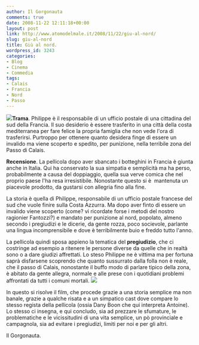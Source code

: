 ```yaml
---
author: Il Gorgonauta
comments: true
date: 2008-11-22 12:11:18+00:00
layout: post
link: http://www.atomodelmale.it/2008/11/22/giu-al-nord/
slug: giu-al-nord
title: Giù al nord.
wordpress_id: 3243
categories:
- Blog
- Cinema
- Commedia
tags:
- Calais
- Francia
- Nord
- Passo
---
```


![](http://www.atomodelmale.it/wp-content/uploads/2008/11/bienvenuechezleschtis.jpg)**Trama**. Philippe è il responsabile di un ufficio postale di una cittadina del sud della Francia. Il suo desiderio è essere trasferito in una città della costa mediterranea per fare felice la propria famiglia che non vede l'ora di trasferirsi. Purtroppo per ottenere quanto desidera finge di essere un invalido ma viene scoperto e spedito, per punizione, nella terribile zona del Passo di Calais.

**Recensione**. La pellicola dopo aver sbancato i botteghini in Francia è giunta anche in Italia. Qui ha conservato la sua simpatia e semplicità ma ha perso, probabilmente a causa del doppiaggio, quella sua verve comica che nel proprio paese l'ha resa irresistibile. Nonostante questo si è  mantenuta un piacevole prodotto, da gustarsi con allegria fino alla fine.

La storia è quella di Philippe, responsabile di un ufficio postale francese del sud che vuole finire sulla Costa Azzurra. Ma dopo aver finto di essere un invalido viene scoperto (come? vi ricordate forse i metodi del nostro ragionier Fantozzi?) e mandato per punizione al nord, popolato, almeno secondo i pregiudizi e le dicerie, da gente rozza, poco socievole, parlante una lingua incomprensibile e dove è terribilmente buio e freddo tutto l'anno.

<!-- more -->


La pellicola quindi sposa appieno la tematica del **pregiudizio**, che ci costringe ad esempio a ritenere le persone diverse da quelle che in realtà sono o a dare giudizi affrettati. Lo steso Philippe ne è vittima ma per fortuna saprà disfarsene scoprendo che quanto sussurrato dalla folla non è reale, che il passo di Calais, nonostante il buffo modo di parlare tipico della zona, è abitato da gente allegra, normale e alle prese con i quotidiani problemi affrontati da tutti i comuni mortali. ![](http://www.atomodelmale.it/wp-content/uploads/2008/11/18889932bf1-300x200.jpg)

In questo si risolve il film, che procede grazie a una storia semplice ma non banale, grazie a qualche risata e a un simpatico cast dove compare lo stesso regista della pellicola (ossia Dany Boon che qui interpreta Antoine). Lo stesso ci insegna, e qui concludo, sia ad prezzare le sfumature, le problematiche e le vicissitudini di una vita semplice, un pò provinciale e campagnola, sia ad evitare i pregiudizi, limiti per noi e per gli altri.

Il Gorgonauta.
